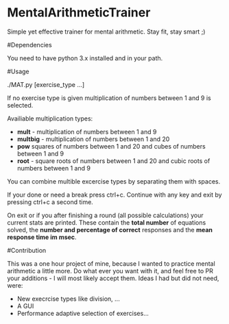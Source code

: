 # MentalArithmeticTrainer
Simple yet effective trainer for mental arithmetic. Stay fit, stay smart ;)

#Dependencies

You need to have python 3.x installed and in your path.

#Usage

./MAT.py [exercise_type ...]

If no exercise type is given multiplication of numbers between 1 and 9 is selected.

Availiable multiplication types:

- **mult** - multiplication of numbers between 1 and 9
- **multbig** - multiplication of numbers between 1 and 20
- **pow** squares of numbers between 1 and 20 and cubes of numbers between 1 and 9
- **root** - square roots of numbers between 1 and 20 and cubic roots of numbers between 1 and 9

You can combine multible excercise types by separating them with spaces.

If your done or need a break press ctrl+c. Continue with any key and exit by pressing ctrl+c a second time.

On exit or if you after finishing a round (all possible calculations) your current stats are printed. These contain the **total number** of equations solved, the **number and percentage of correct** responses and the **mean response time im msec**.

#Contribution

This was a one hour project of mine, because I wanted to practice mental arithmetic a little more. Do what ever you want with it, and feel free to PR your additions - I will most likely accept them.
Ideas I had but did not need, were:
- New execrcise types like division, ...
- A GUI
- Performance adaptive selection of exercises...

